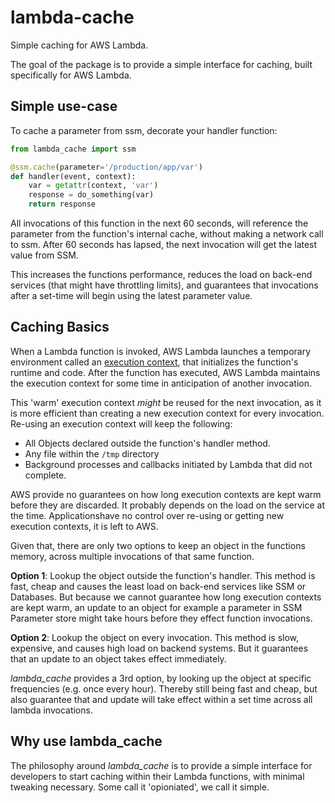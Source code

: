 # lambda-cache

Simple caching for AWS Lambda.

The goal of the package is to provide a simple interface for caching, built specifically for AWS Lambda.

## Simple use-case

To cache a parameter from ssm, decorate your handler function:

```python
from lambda_cache import ssm

@ssm.cache(parameter='/production/app/var')
def handler(event, context):
    var = getattr(context, 'var')
    response = do_something(var)
    return response
```

All invocations of this function in the next 60 seconds, will reference the parameter from the function's internal cache, without making a network call to ssm. After 60 seconds has lapsed, the next invocation will get the latest value from SSM. 

This increases the functions performance, reduces the load on back-end services (that might have throttling limits), and guarantees that invocations after a set-time will begin using the latest parameter value.

## Caching Basics

When a Lambda function is invoked, AWS Lambda launches a temporary environment called an [execution context](https://docs.aws.amazon.com/lambda/latest/dg/runtimes-context.html), that initializes the function's runtime and code. After the function has executed, AWS Lambda maintains the execution context for some time in anticipation of another invocation.

This 'warm' execution context _might_ be reused for the next invocation, as it is more efficient than creating a new execution context for every invocation. Re-using an execution context will keep the following:

* All Objects declared outside the function's handler method.
* Any file within the `/tmp` directory
* Background processes and callbacks initiated by Lambda that did not complete.

AWS provide no guarantees on how long execution contexts are kept warm before they are discarded. It probably depends on the load on the service at the time. Applicationshave no control over re-using or getting new execution contexts, it is left to AWS.

Given that, there are only two options to keep an object in the functions memory, across multiple invocations of that same function.

**Option 1**: Lookup the object outside the function's handler. This method is fast, cheap and causes the least load on back-end services like SSM or Databases. But because we cannot guarantee how long execution contexts are kept warm, an update to an object for example a parameter in SSM Parameter store might take hours before they effect function invocations.

**Option 2**: Lookup the object on every invocation. This method is slow, expensive, and causes high load on backend systems. But it guarantees that an update to an object takes effect immediately.

_lambda_cache_ provides a 3rd option, by looking up the object at specific frequencies (e.g. once every hour). Thereby still being fast and cheap, but also guarantee that and update will take effect within a set time across all lambda invocations.

## Why use lambda_cache

The philosophy around _lambda_cache_ is to provide a simple interface for developers to start caching within their Lambda functions, with minimal tweaking necessary. Some call it 'opioniated', we call it simple. 








